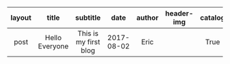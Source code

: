 |layout   |title         |subtitle             |date      |author    |header-img    |catalog    |tags    |
| :-:     |:-:            |:-:                  | :-:  | :-: | :-: | :-: | :-: |
|post     |Hello Everyone|This is my first blog|2017-08-02|Eric      |              |True       |
